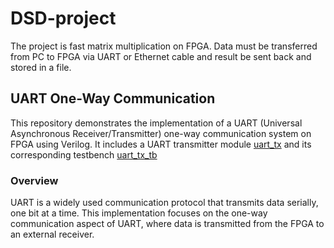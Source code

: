 # DSD-project
 The project is fast matrix multiplication on FPGA. Data must be transferred from PC to FPGA via UART or Ethernet cable and result be sent back and stored in a file. 
## UART One-Way Communication
This repository demonstrates the implementation of a UART (Universal Asynchronous Receiver/Transmitter) one-way communication system on FPGA using Verilog. It includes a UART transmitter module [uart_tx](#uart-tx) and its corresponding testbench [uart_tx_tb](#uart-tx-tb)
### Overview
UART is a widely used communication protocol that transmits data serially, one bit at a time. This implementation focuses on the one-way communication aspect of UART, where data is transmitted from the FPGA to an external receiver.

